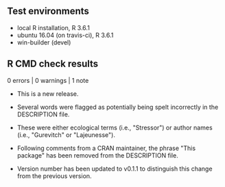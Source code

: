 ## Test environments
* local R installation, R 3.6.1
* ubuntu 16.04 (on travis-ci), R 3.6.1
* win-builder (devel)

## R CMD check results

0 errors | 0 warnings | 1 note

* This is a new release.

* Several words were flagged as potentially being spelt incorrectly in the DESCRIPTION file. 
* These were either ecological terms (i.e., "Stressor") or author names (i.e., "Gurevitch" or "Lajeunesse").

* Following comments from a CRAN maintainer, the phrase "This package" has been removed from the DESCRIPTION file.
* Version number has been updated to v0.1.1 to distinguish this change from the previous version.
